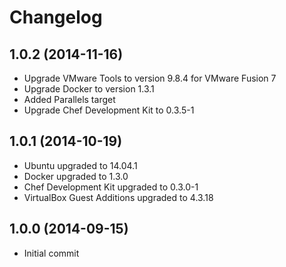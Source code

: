 # Changelog

## 1.0.2 (2014-11-16)

* Upgrade VMware Tools to version 9.8.4 for VMware Fusion 7
* Upgrade Docker to version 1.3.1
* Added Parallels target
* Upgrade Chef Development Kit to 0.3.5-1

## 1.0.1 (2014-10-19)

* Ubuntu upgraded to 14.04.1
* Docker upgraded to 1.3.0
* Chef Development Kit upgraded to 0.3.0-1
* VirtualBox Guest Additions upgraded to 4.3.18

## 1.0.0 (2014-09-15)

* Initial commit
